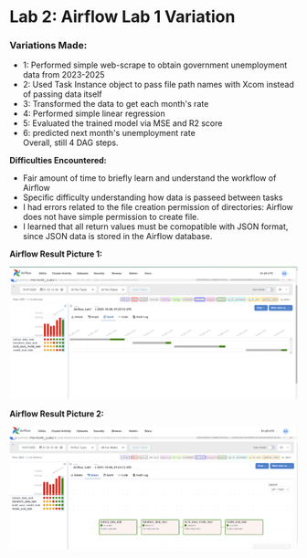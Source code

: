 # Lab 2: Airflow Lab 1 Variation

### Variations Made: 
- 1: Performed simple web-scrape to obtain government unemployment data from 2023-2025
- 2: Used Task Instance object to pass file path names with Xcom instead of passing data itself
- 3: Transformed the data to get each month's rate
- 4: Performed simple linear regression
- 5: Evaluated the trained model via MSE and R2 score
- 6: predicted  next month's unemployment rate  
Overall, still 4 DAG steps.

**Difficulties Encountered:**
- Fair amount of time to briefly learn and understand the workflow of Airflow
- Specific difficulty understanding how data is passeed between tasks
- I had errors related to the file creation permission of directories: Airflow does not have simple permission to create file.
- I learned that all return values must be comopatible with JSON format, since JSON data is stored in the Airflow database. 

**Airflow Result Picture 1:**  
  
![img](lab2_1.png)    
  
  
**Airflow Result Picture 2:**  

![img](lab2_2.png)
